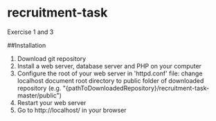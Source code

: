 # recruitment-task
Exercise 1 and 3

##Installation

1. Download git repository
2. Install a web server, database server and PHP on your computer
3. Configure the root of your web server in 'httpd.conf' file: change localhost document root directory to public folder of downloaded repository
(e.g. "{pathToDownloadedRepository}/recruitment-task-master/public")
4. Restart your web server
5. Go to http://localhost/ in your browser
